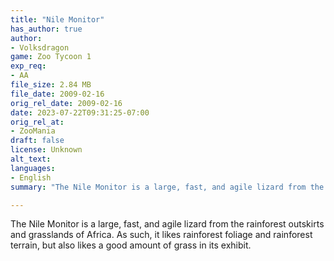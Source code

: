 ```yaml
---
title: "Nile Monitor"
has_author: true
author: 
- Volksdragon
game: Zoo Tycoon 1
exp_req: 
- AA
file_size: 2.84 MB
file_date: 2009-02-16
orig_rel_date: 2009-02-16
date: 2023-07-22T09:31:25-07:00
orig_rel_at: 
- ZooMania
draft: false
license: Unknown
alt_text: 
languages:
- English
summary: "The Nile Monitor is a large, fast, and agile lizard from the rainforest outskirts and grasslands of Africa."

---
```


The Nile Monitor is a large, fast, and agile lizard from the rainforest outskirts and grasslands of Africa. As such, it likes rainforest foliage and rainforest terrain, but also likes a good amount of grass in its exhibit.